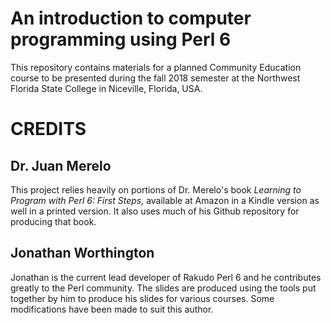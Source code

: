 # An introduction to computer programming using Perl 6

This repository contains materials for a planned Community Education course
to be presented during the fall 2018 semester at the Northwest Florida State
College in Niceville, Florida, USA.

# CREDITS

## Dr. Juan Merelo

This project relies heavily on portions of Dr. Merelo's book *Learning to
Program with Perl 6: First Steps,*
available at Amazon in a Kindle version as well in a printed version.
It also uses much of his Github repository for producing that book.

## Jonathan Worthington

Jonathan is the current lead developer of Rakudo Perl 6 and he contributes greatly to the Perl community.
The slides are produced using the tools put together by him to produce his slides
for various courses. Some modifications have been made to suit this author.
